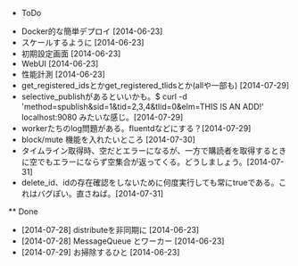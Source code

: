 * ToDo

- Docker的な簡単デプロイ [2014-06-23]
- スケールするように [2014-06-23]
- 初期設定画面 [2014-06-23]
- WebUI [2014-06-23]
- 性能計測 [2014-06-23]
- get_registered_idsとかget_registered_tlidsとか(allや一部も) [2014-07-29]
- selective_publishがあるといいかも。$ curl -d 'method=spublish&sid=1&tid=2,3,4&tlid=0&elm=THIS IS AN ADD!' localhost:9080 みたいな感じ。[2014-07-29]
- workerたちのlog問題がある。fluentdなどにする？[2014-07-29]
- block/mute 機能を入れたいところ [2014-07-30]
- タイムライン取得時、空だとエラーになるが、一方で購読者を取得するときに空でもエラーにならず空集合が返ってくる。どうしましょう。[2014-07-31]
- delete_id、idの存在確認をしないために何度実行しても常にtrueである。これはバグぽい。直さねば。[2014-07-31]

** Done

- [2014-07-28] distributeを非同期に [2014-06-23]
- [2014-07-28] MessageQueue とワーカー [2014-06-23]
- [2014-07-29] お掃除するひと [2014-06-23]